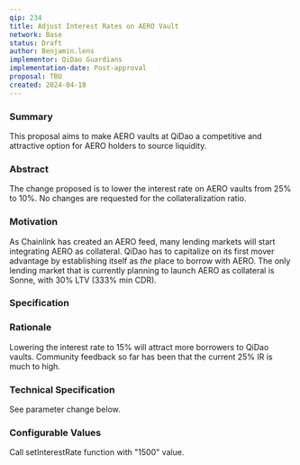 ```yaml
---
qip: 234
title: Adjust Interest Rates on AERO Vault
network: Base
status: Draft
author: Benjamin.lens
implementor: QiDao Guardians
implementation-date: Post-approval
proposal: TBU
created: 2024-04-18
---
```


### Summary

This proposal aims to make AERO vaults at QiDao a competitive and attractive option for AERO holders to source liquidity.

### Abstract

The change proposed is to lower the interest rate on AERO vaults from 25% to 10%. No changes are requested for the collateralization ratio.

### Motivation

As Chainlink has created an AERO feed, many lending markets will start integrating AERO as collateral. QiDao has to capitalize on its first mover advantage by establishing itself as *the* place to borrow with AERO. The only lending market that is currently planning to launch AERO as collateral is Sonne, with 30% LTV (333% min CDR). 

### Specification

### Rationale

Lowering the interest rate to 15% will attract more borrowers to QiDao vaults. Community feedback so far has been that the current 25% IR is much to high.

### Technical Specification

See parameter change below.

### Configurable Values

Call setInterestRate function with "1500" value.
